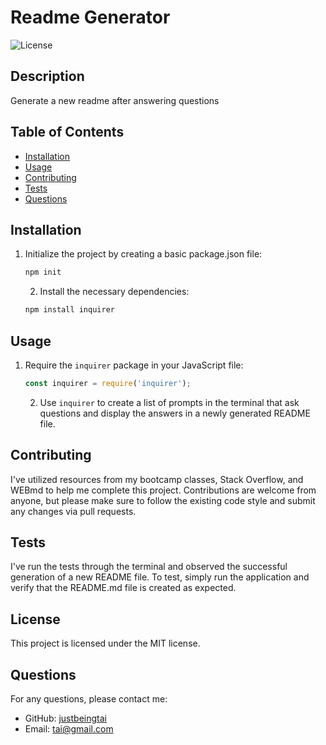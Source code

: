 
# Readme Generator

![License](https://img.shields.io/badge/License-MIT-blue.svg)

## Description
Generate a new readme after answering questions

## Table of Contents
- [Installation](#installation)
- [Usage](#usage)
- [Contributing](#contributing)
- [Tests](#tests)
- [Questions](#questions)

## Installation
1. Initialize the project by creating a basic package.json file:
   ```bash
   npm init
   ```
    2. Install the necessary dependencies:
   ```bash
   npm install inquirer
   ```

## Usage
1. Require the `inquirer` package in your JavaScript file:
   ```javascript
   const inquirer = require('inquirer');
   ```
    2. Use `inquirer` to create a list of prompts in the terminal that ask questions and display the answers in a newly generated README file.

## Contributing
I've utilized resources from my bootcamp classes, Stack Overflow, and WEBmd to help me complete this project. Contributions are welcome from anyone, but please make sure to follow the existing code style and submit any changes via pull requests.

## Tests
I've run the tests through the terminal and observed the successful generation of a new README file. To test, simply run the application and verify that the README.md file is created as expected.

## License
This project is licensed under the MIT license.

## Questions
For any questions, please contact me:
- GitHub: [justbeingtai](https://github.com/justbeingtai)
- Email: tai@gmail.com
  